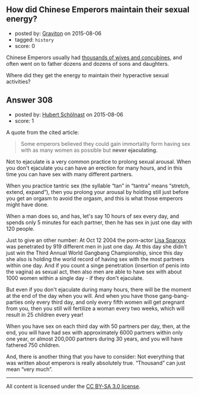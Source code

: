 ## How did Chinese Emperors maintain their sexual energy?

- posted by: [Graviton](https://stackexchange.com/users/2728/graviton) on 2015-08-06
- tagged: `history`
- score: 0

Chinese Emperors usually had [thousands of wives and concubines][1], and often went on to father dozens and dozens of sons and daughters.

Where did they get the energy to maintain their hyperactive sexual activities?


  [1]: http://factsanddetails.com/china/cat11/sub76/item132.html


## Answer 308

- posted by: [Hubert Schölnast](https://stackexchange.com/users/1366381/hubert-sch-lnast) on 2015-08-06
- score: 1

<p>A quote from the cited article:</p>

<blockquote>
  <p>Some emperors believed they could gain immortality form having sex with as many women as possible but <strong>never ejaculating.</strong></p>
</blockquote>

<p>Not to ejaculate is a very common practice to prolong sexual arousal. When you don't ejaculate you can have an erection for many hours, and in this time you can have sex with many different partners.</p>

<p>When you practice tantric sex (the syllable “tan” in “tantra” means “stretch, extend, expand”), then you prolong your arousal by holding still just before you get an orgasm to avoid the orgasm, and this is what those emperors might have done.</p>

<p>When a man does so, and has, let's say 10 hours of sex every day, and spends only 5 minutes for each partner, then he has sex in just one day with 120 people.</p>

<p>Just to give an other number: At Oct 12 2004 the porn-actor <a href="https://en.wikipedia.org/wiki/Lisa_Sparks" rel="nofollow">Lisa Sparxxx</a> was penetrated by 919 different men in just one day. At this day she didn't just win the Third Annual World Gangbang Championship, since this day she also is holding the world record of having sex with the most partners within one day. And if you count a singe penetration (insertion of penis into the vagina) as sexual act, then also men are able to have sex with about 1000 women within a single day - if they don't ejaculate.</p>

<p>But even if you don't ejaculate during many hours, there will be the moment at the end of the day when you will. And when you have those gang-bang-parties only every third day, and only every fifth women will get pregnant from you, then you still will fertilize a woman every two weeks, which will result in 25 children every year! </p>

<p>When you have sex on each third day with 50 partners per day, then, at the end, you will have had sex with approximately 6000 partners within only one year, or almost 200,000 partners during 30 years, and you will have fathered 750 children.</p>

<p>And, there is another thing that you have to consider: Not everything that was written about emperors is really absolutely true. “Thousand” can just mean “very much”.</p>




---

All content is licensed under the [CC BY-SA 3.0 license](https://creativecommons.org/licenses/by-sa/3.0/).
